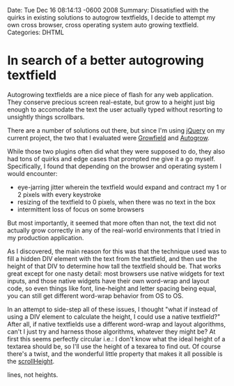 Date: Tue Dec 16 08:14:13 -0600 2008
Summary: Dissatisfied with the quirks in existing solutions to autogrow textfields, I decide to attempt my own cross browser, cross operating system auto growing textfield.
Categories: DHTML

# In search of a better autogrowing textfield

Autogrowing textfields are a nice piece of flash for any web application. They conserve precious screen real-estate, but grow to a height just big enough to accomodate the text the user actually typed without resorting to unsightly things scrollbars.

There are a number of solutions out there, but since I'm using <a target="_blank" href="http://jquery.com">jQuery</a> on my current project, the two that I evaluated were <a href="http://plugins.jquery.com/project/Growfield" target="_blank">Growfield</a> and <a target="_blank" href="http://plugins.jquery.com/project/Autogrow">Autogrow</a>.

While those two plugins often did what they were supposed to do, they also had tons of quirks and edge cases that prompted me give it a go myself. Specifically, I found that depending on the browser and operating system I would encounter:

<ul>
 <li>eye-jarring jitter wherein the textfield would expand and contract my 1 or 2 pixels with every keystroke</li>
 <li>resizing of the textfield to 0 pixels, when there was no text in the box
 <li>intermittent loss of focus on some browsers</li>
</ul>

But most importantly, it seemed that more often than not, the text did not actually grow correctly in any of the real-world environments that I tried in my production application.

As I discovered, the main reason for this was that the technique used was to fill a hidden DIV element with the text from the textfield, and then use the height of that DIV to determine how tall the textfield should be. That works great except for one nasty detail: most browsers use native widgets for text inputs, and those native widgets have their own word-wrap and layout code, so even things like font, line-height and letter spacing being equal, you can still get different word-wrap behavior from OS to OS.

In an attempt to side-step all of these issues, I thought "what if instead of using a DIV element to calculate the height, I could use a native textfield?" After all, if native textfields use a different word-wrap and layout algorithms, can't I just try and harness those algorithms, whatever they might be? At first this seems perfectly circular i.e.: I don't know what the ideal height of a textarea should be, so I'll use the height of a texarea to find out. Of course there's a twist, and the wonderful little property that makes it all possible is the <a target="_blank" href="https://developer.mozilla.org/en/DOM/element.scrollHeight">scrollHeight</a>.

lines, not heights.

